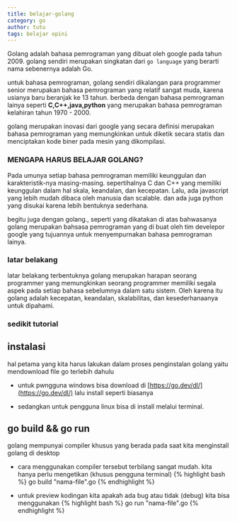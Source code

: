 ```yaml
---
title: belajar-golang
category: go
author: tutu
tags: belajar opini 
---
```


Golang adalah bahasa pemrograman yang dibuat oleh google pada tahun 2009. 
golang sendiri merupakan singkatan dari `go language` yang berarti nama sebenernya adalah Go.

untuk bahasa pemrograman, golang sendiri dikalangan para programmer senior merupakan bahasa pemrograman yang relatif sangat muda, karena usianya baru beranjak ke 13 tahun. berbeda dengan bahasa pemrograman lainya seperti **C,C++,java,python** yang merupakan bahasa pemrograman kelahiran tahun 1970 - 2000.

golang merupakan inovasi dari google yang secara definisi merupakan bahasa pemrograman yang memungkinkan untuk diketik secara statis dan menciptakan kode biner pada mesin yang dikompilasi.

### MENGAPA HARUS BELAJAR GOLANG?

Pada umunya setiap bahasa pemrograman memiliki keunggulan dan karakteristik-nya masing-masing. sepertihalnya C dan C++ yang memiliki keunggulan dalam hal skala, keandalan, dan kecepatan. Lalu, ada javascript yang lebih mudah dibaca oleh manusia dan scalable. dan ada juga python yang disukai karena lebih bentuknya sederhana.

begitu juga dengan golang., seperti yang dikatakan di atas bahwasanya golang merupakan bahsasa pemrograman yang di buat oleh tim develepor google yang tujuannya untuk menyempurnakan bahasa pemrograman lainya.

### latar belakang

latar belakang terbentuknya golang merupakan harapan seorang programmer yang memungkinkan seorang programmer memiliki segala aspek pada setiap bahasa sebelumnya dalam satu sistem. Oleh karena itu golang adalah kecepatan, keandalan, skalabilitas, dan kesederhanaanya untuk dipahami.

### sedikit tutorial 

## instalasi

hal petama yang kita harus lakukan dalam proses penginstalan golang yaitu mendownload file go terlebih dahulu

- untuk pwngguna windows bisa download di  [https://go.dev/dl/](https://go.dev/dl/) lalu install seperti biasanya

- sedangkan untuk pengguna linux bisa di install melalui terminal. 

## go build && go run
golang mempunyai compiler khusus yang berada pada saat kita menginstall golang di desktop

- cara menggunakan compiler tersebut terbilang sangat mudah. kita hanya perlu mengetikan 
 (khusus pengguna terminal)
{% highlight bash %}
go build "nama-file".go
{% endhighlight %}

- untuk preview kodingan kita apakah ada bug atau tidak (debug) kita bisa menggunakan {% highlight bash %}
go run "nama-file".go
{% endhighlight %}




